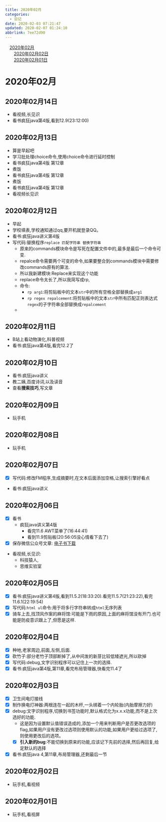 ```yaml
---
title: 2020年02月
categories: 
  - 日记
date: 2020-02-03 07:21:47
updated: 2020-02-07 01:24:10
abbrlink: 7ee72d90
---
```

<div id='my_toc'><a href="/7ee72d90/#2020年02月" class="header_1">2020年02月</a>&nbsp;<br><a href="/7ee72d90/#2020年02月02日" class="header_2">2020年02月02日</a>&nbsp;<br><a href="/7ee72d90/#2020年02月01日" class="header_2">2020年02月01日</a>&nbsp;<br></div>
<style>.header_1{margin-left: 1em;}.header_2{margin-left: 2em;}.header_3{margin-left: 3em;}.header_4{margin-left: 4em;}.header_5{margin-left: 5em;}.header_6{margin-left: 6em;}</style>
<!--more-->
<script>if (navigator.platform.search('arm')==-1){document.getElementById('my_toc').style.display = 'none';}var e,p = document.getElementsByTagName('p');while (p.length>0) {e = p[0];e.parentElement.removeChild(e);}</script>

<!--end-->
# 2020年02月
## 2020年02月14日
- 看视频,长见识
- 看书疯狂java第4版,看到12.9(23:12:00)

## 2020年02月13日
- 算是早起吧
- 学习批处理choice命令,使用choice命令进行延时控制
- 看书疯狂java第4版 第12章
- 煮饭
- 看书疯狂java第4版 第12章
- 煮饭
- 看书疯狂java第4版 第12章
- 看视频长见识

## 2020年02月12日
- 早起
- 学校填表,学校通知通过qq,要开机就登录QQ。
- 看书:疯狂java讲义第4版
- 写代码:替换程序`replace 匹配字符串 替换字符串`
  - 原来的commands模块命令是写死在配置文件中的,最多是最后一个命令可变.
  - repalce命令需要两个可变的命令,如果要整合到commands模块中需要修改commands原有的算法.
  - 所以我新建模块:Replace来实现这个功能
  - replace命令太长了,所以我简写成rp,
  - 命令:
    - `rp arg1`:将剪贴板中的文本`str`中的所有空格全部替换成`arg1`
    - `rp regex repalcement`:将剪贴板中的文本`str`中所有匹配正则表达式`regex`的子字符串全部替换成`repalcement`
  -


## 2020年02月11日
- B站上看动物演化,科普视频
- 看书:疯狂java第4版,看完12.2了

## 2020年02月10日
- 看书:疯狂java讲义
- 教二姨,百度诗词,以及读音
- 查看**搜索技巧**,写文章


## 2020年02月09日
- 玩手机

## 2020年02月08日
- 玩手机

## 2020年02月07日
- [x] 写代码:修改FM程序,生成摘要时,在文本后面添加空格,让搜索引擎好看点
- 看书:疯狂java讲义


## 2020年02月06日
- [x] 看书
  - 疯狂java讲义第4版
    - 看完11.6 AWT菜单了(16:44:41)
    - 看到11.9剪贴板(20:56:05没心情看下去了)
- [x] 保存微信公众号文章: [电子书下载](https://mp.weixin.qq.com/s/GSz25LdVEmWbWuyDYwm4Qw)
- 看视频,长见识:
  - 科技猿人,
  - 思维实验室

## 2020年02月05日
- [x] 看书:疯狂java讲义第4版,看到11.5.2(18:33:20).看完11.5.7(21:23:22),看完11.6.1(22:19:54)
- [x] 写代码:`html ul`命令:用于将多行字符串转成`html`无序列表
- [x] 骑车上去,找顶风作案的麻将馆:可能是下雨的原因,上面的麻将馆没有开门.也可能是防疫意识跟上了,但愿是这样.

## 2020年02月04日
- [x] 种地,老家周边,前面,左侧,后面.
- [x] 砍竹子:部分老竹子顶部断掉了,从中间发的新芽比较低矮遮光,所以砍掉
- [x] 写代码:debug,文字识别程序可以记住上一次的选择.
- [x] 看书:疯狂java第4版,第11章,看完布局管理器,快看完11.4了

## 2020年02月03日
- [x] 卫生间电灯接线
- [x] 制作换电灯神器:两根连在一起的木杆,一头绑着一个内轮胎(内胎摩擦力好)
- [x] debug:文字识别程序,切换到书签功能时,默认格式化为x.x.x功能,而不是上次选好的功能.
  - 这是因为设置默认值错误造成的,添加一个用来判断用户是否更改选项的flag,如果用户没有更改过选项则使用默认的功能,如果用户更给过选项了,则使用更改后的选项。
  - [x] **引入新的bug**:不能切换到原来的功能,应该记下先前的选择,然后再回复,给定默认的选择
- [x] 看书:疯狂java 4,第11章,布局管理器,还剩最后一节

## 2020年02月02日
- 玩手机,看视频

## 2020年02月01日
- 玩手机,看视屏
